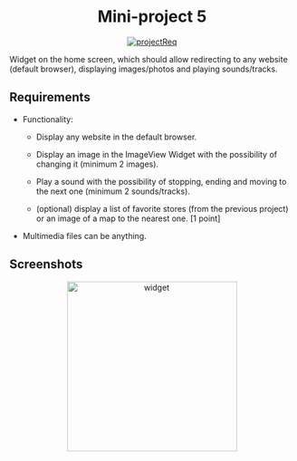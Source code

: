 <div align="center">
<h1>Mini-project 5</h1>
</div>

<div align="center">

[![projectReq](https://img.shields.io/badge/Requirements-in_Polish-purple)](https://github.com/mbednarek98/School-Projects/blob/master/SMB/SMB5/assets/mini-projekt5.pdf)
</div>

Widget on the home screen, which should allow redirecting to any website (default browser), displaying images/photos and playing sounds/tracks.

## Requirements

- Functionality: 
    - Display any website in the default browser.
    
    - Display an image in the ImageView Widget with the possibility of changing it (minimum 2 images). 
    
    - Play a sound with the possibility of stopping, ending and moving to the next one (minimum 2 sounds/tracks). 
    
    - (optional) display a list of favorite stores (from the previous project) or an image of a map to the nearest one. [1 point]
    
- Multimedia files can be anything.

## Screenshots

<div align = "center">
<picture>
    <source height="300px" srcset="https://github.com/mbednarek98/School-Projects/blob/master/SMB/SMB5/assets/widget.png">
    <img alt="widget" height="300px" srcset="https://github.com/mbednarek98/School-Projects/blob/master/SMB/SMB5/assets/widget.png">
</picture>
</div>